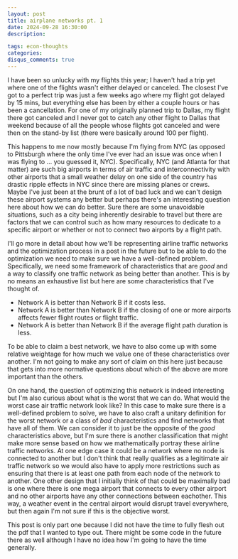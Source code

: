```yaml
---
layout: post
title: airplane networks pt. 1
date: 2024-09-28 16:30:00
description: 

tags: econ-thoughts
categories:
disqus_comments: true
---
```


I have been so unlucky with my flights this year; I haven't had a trip yet where one of the flights wasn't either delayed or canceled. The closest I've got to a perfect trip was just a few weeks ago where my flight got delayed by 15 mins, but everything else has been by either a couple hours or has been a cancellation. For one of my originally planned trip to Dallas, my flight there got canceled and I never got to catch any other flight to Dallas that weekend because of all the people whose flights got canceled and were then on the stand-by list (there were basically around 100 per flight).

This happens to me now mostly because I'm flying from NYC (as opposed to Pittsburgh where the only time I've ever had an issue was once when I was flying to ... you guessed it, NYC). Specifically, NYC (and Atlanta for that matter) are such big airports in terms of air traffic and interconnectivity with other airports that a small weather delay on one side of the country has drastic ripple effects in NYC since there are missing planes or crews. Maybe I've just been at the brunt of a lot of bad luck and we can't design these airport systems any better but perhaps there's an interesting question here about how we can do better. Sure there are some unavoidable situations, such as a city being inherently desirable to travel but there are factors that we can control such as how many resources to dedicate to a specific airport or whether or not to connect two airports by a flight path.

I'll go more in detail about how we'll be representing airline traffic networks and the optimization process in a post in the future but to be able to do the optimization we need to make sure we have a well-defined problem. Specifically, we need some framework of characteristics that are *good* and a way to classify one traffic network as being better than another. This is by no means an exhaustive list but here are some characteristics that I've thought of.

- Network A is better than Network B if it costs less.
- Network A is better than Network B if the closing of one or more airports affects fewer flight routes or flight traffic.
- Network A is better than Network B if the average flight path duration is less.

To be able to claim a best network, we have to also come up with some relative weightage for how much we value one of these characteristics over another. I'm not going to make any sort of claim on this here just because that gets into more normative questions about which of the above are more important than the others.

On one hand, the question of optimizing this network is indeed interesting but I'm also curious about what is the worst that we can do. What would the worst case air traffic network look like? In this case to make sure there is a well-defined problem to solve, we have to also craft a unitary definition for the worst network or a class of *bad* characteristics and find networks that have all of them. We can consider it to just be the opposite of the *good* characteristics above, but I'm sure there is another classification that might make more sense based on how we mathematically portray these airline traffic networks. At one edge case it could be a network where no node is connected to another but I don't think that really qualifies as a legitimate air traffic network so we would also have to apply more restrictions such as ensuring that there is at least one path from each node of the network to another. One other design that I initially think of that could be maximally bad is one where there is one mega airport that connects to every other airport and no other airports have any other connections between eachother. This way, a weather event in the central airport would disrupt travel everywhere, but then again I'm not sure if this is the objective worst.

This post is only part one because I did not have the time to fully flesh out the pdf that I wanted to type out. There might be some code in the future there as well although I have no idea how I'm going to have the time generally.
